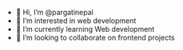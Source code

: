- 👋 Hi, I’m @pargatinepal
- 👀 I’m interested in web development
- 🌱 I’m currently learning Web development
- 💞️ I’m looking to collaborate on frontend projects


<!---
pargatinepal/pargatinepal is a ✨ special ✨ repository because its `README.md` (this file) appears on your GitHub profile.
You can click the Preview link to take a look at your changes.
--->
